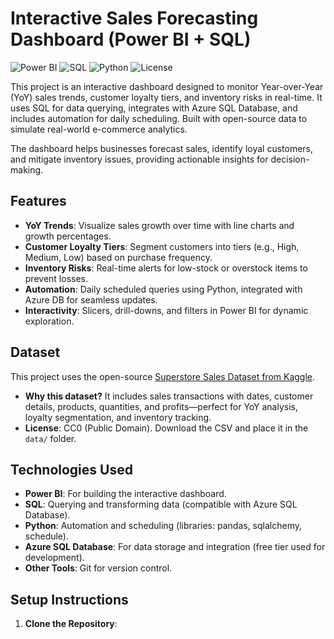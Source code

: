 # Interactive Sales Forecasting Dashboard (Power BI + SQL)

![Power BI](https://img.shields.io/badge/Power%20BI-Expert-yellow)
![SQL](https://img.shields.io/badge/SQL-Azure%20DB-blue)
![Python](https://img.shields.io/badge/Python-Automation-green)
![License](https://img.shields.io/badge/License-MIT-brightgreen)

This project is an interactive dashboard designed to monitor Year-over-Year (YoY) sales trends, customer loyalty tiers, and inventory risks in real-time. It uses SQL for data querying, integrates with Azure SQL Database, and includes automation for daily scheduling. Built with open-source data to simulate real-world e-commerce analytics.

The dashboard helps businesses forecast sales, identify loyal customers, and mitigate inventory issues, providing actionable insights for decision-making.

## Features
- **YoY Trends**: Visualize sales growth over time with line charts and growth percentages.
- **Customer Loyalty Tiers**: Segment customers into tiers (e.g., High, Medium, Low) based on purchase frequency.
- **Inventory Risks**: Real-time alerts for low-stock or overstock items to prevent losses.
- **Automation**: Daily scheduled queries using Python, integrated with Azure DB for seamless updates.
- **Interactivity**: Slicers, drill-downs, and filters in Power BI for dynamic exploration.

## Dataset
This project uses the open-source [Superstore Sales Dataset from Kaggle](https://www.kaggle.com/datasets/rohitsahoo/sales-forecasting). 
- **Why this dataset?** It includes sales transactions with dates, customer details, products, quantities, and profits—perfect for YoY analysis, loyalty segmentation, and inventory tracking.
- **License**: CC0 (Public Domain). Download the CSV and place it in the `data/` folder.

## Technologies Used
- **Power BI**: For building the interactive dashboard.
- **SQL**: Querying and transforming data (compatible with Azure SQL Database).
- **Python**: Automation and scheduling (libraries: pandas, sqlalchemy, schedule).
- **Azure SQL Database**: For data storage and integration (free tier used for development).
- **Other Tools**: Git for version control.

## Setup Instructions
1. **Clone the Repository**:
